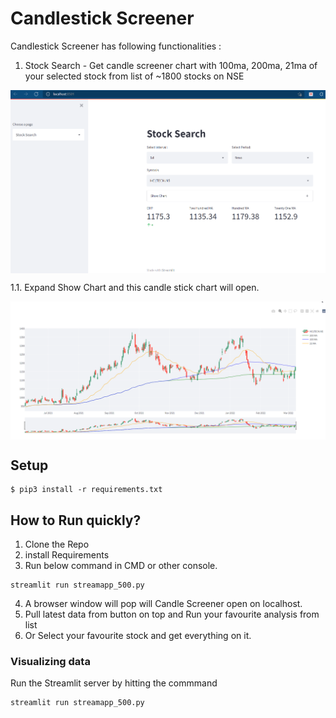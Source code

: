 
# Candlestick Screener
Candlestick Screener has following functionalities :

1. Stock Search - Get candle screener chart with 100ma, 200ma, 21ma of your selected stock from list of ~1800 stocks on NSE

<img src="2nd_snip.png?raw=true" align="center" width="800" alt="after hours trades plot">

1.1. Expand Show Chart and this candle stick chart will open.

<img src="cs.png?raw=true" align="center" width="800" alt="after hours trades plot">


## Setup
```shell
$ pip3 install -r requirements.txt
```
## How to Run quickly?

1. Clone the Repo
2. install Requirements
3. Run below command in CMD or other console.
```shell
streamlit run streamapp_500.py
```
4. A browser window will pop will Candle Screener open on localhost.
5. Pull latest data from button on top and Run your favourite analysis from list
6. Or Select your favourite stock and get everything on it.


### Visualizing data
Run the Streamlit server by hitting the commmand

```shell
streamlit run streamapp_500.py
```

